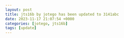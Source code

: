 ```yaml
---
layout: post
title: jts16b by jotego has been updated to 3141abc
date: 2023-11-17 21:07:54 +0000
categories: [jotego, jts16b]
tags: [update]
---
```


